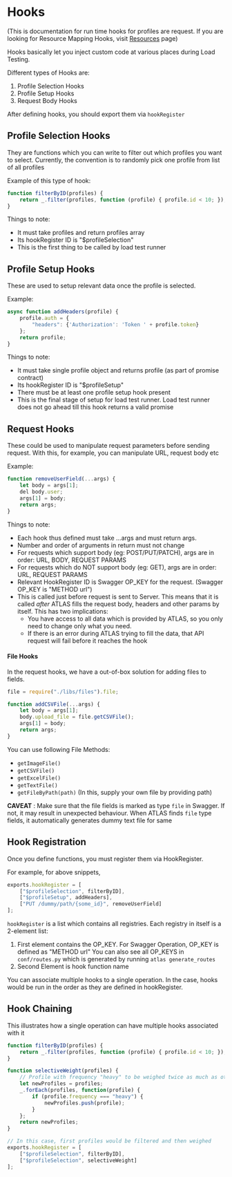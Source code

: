 Hooks
=====

(This is documentation for run time hooks for profiles are request.
If you are looking for Resource Mapping Hooks, visit [Resources](docs/resources.md) page)

Hooks basically let you inject custom code at various places during Load Testing.

Different types of Hooks are:
1. Profile Selection Hooks
2. Profile Setup Hooks
3. Request Body Hooks

After defining hooks, you should export them via `hookRegister`


Profile Selection Hooks
-----------------------
They are functions which you can write to filter out which profiles you want to select.
Currently, the convention is to randomly pick one profile from list of all profiles

Example of this type of hook:

```js
function filterByID(profiles) {
    return _.filter(profiles, function (profile) { profile.id < 10; });
}
```

Things to note:
- It must take profiles and return profiles array
- Its hookRegister ID is "$profileSelection"
- This is the first thing to be called by load test runner


Profile Setup Hooks
-------------------
These are used to setup relevant data once the profile is selected.

Example:
```js
async function addHeaders(profile) {
    profile.auth = {
        "headers": {'Authorization': 'Token ' + profile.token}
    };
    return profile;
}
```

Things to note:
- It must take single profile object and returns profile (as part of promise contract)
- Its hookRegister ID is "$profileSetup"
- There must be at least one profile setup hook present
- This is the final stage of setup for load test runner.
  Load test runner does not go ahead till this hook returns a valid promise


Request Hooks
-----
These could be used to manipulate request parameters before sending request.
With this, for example, you can manipulate URL, request body etc

Example:
```js
function removeUserField(...args) {
    let body = args[1];
    del body.user;
    args[1] = body;
    return args;
}
```

Things to note:
- Each hook thus defined must take ...args and must return args.
- Number and order of arguments in return must not change
- For requests which support body (eg: POST/PUT/PATCH), args are in order: URL, BODY, REQUEST PARAMS
- For requests which do NOT support body (eg: GET), args are in order: URL, REQUEST PARAMS
- Relevant HookRegister ID is Swagger OP_KEY for the request. (Swagger OP_KEY is "METHOD url")
- This is called just before request is sent to Server.
  This means that it is called _after_ ATLAS fills the request body, headers and other params by itself.
  This has two implications:
  - You have access to all data which is provided by ATLAS, so you only need to change only what you need.
  - If there is an error during ATLAS trying to fill the data, that API request will fail before it reaches the hook


#### File Hooks

In the request hooks, we have a out-of-box solution for adding files to fields.

```js
file = require("./libs/files").file;

function addCSVFile(...args) {
    let body = args[1];
    body.upload_file = file.getCSVFile();
    args[1] = body;
    return args;
}
```

You can use following File Methods:
- `getImageFile()`
- `getCSVFile()`
- `getExcelFile()`
- `getTextFile()`
- `getFileByPath(path)` (In this, supply your own file by providing path)

**CAVEAT** : Make sure that the file fields is marked as type `file` in Swagger.
If not, it may result in unexpected behaviour.
When ATLAS finds `file` type fields, it automatically generates dummy text file for same


Hook Registration
-----------------

Once you define functions, you must register them via HookRegister.

For example, for above snippets,

```js
exports.hookRegister = [
    ["$profileSelection", filterByID],
    ["$profileSetup", addHeaders],
    ["PUT /dummy/path/{some_id}", removeUserField]
];
```


`hookRegister` is a list which contains all registries.
Each registry in itself is a 2-element list:
1. First element contains the OP_KEY. For Swagger Operation, OP_KEY is defined as "METHOD url"
You can also see all OP_KEYS in `conf/routes.py` which is generated by running `atlas generate_routes`
2. Second Element is hook function name

You can associate multiple hooks to a single operation.
In the case, hooks would be run in the order as they are defined in hookRegister.


Hook Chaining
-------------

This illustrates how a single operation can have multiple hooks associated with it


```js
function filterByID(profiles) {
    return _.filter(profiles, function (profile) { profile.id < 10; });
}

function selectiveWeight(profiles) {
    // Profile with frequency "heavy" to be weighed twice as much as others.
    let newProfiles = profiles;
    _.forEach(profiles, function(profile) {
        if (profile.frequency === "heavy") {
            newProfiles.push(profile);
        }
    };
    return newProfiles;
}

// In this case, first profiles would be filtered and then weighed
exports.hookRegister = [
    ["$profileSelection", filterByID],
    ["$profileSelection", selectiveWeight]
];
```
